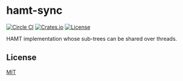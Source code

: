 # hamt-sync

[![Circle CI](https://img.shields.io/circleci/project/github/raviqqe/hamt-sync.svg?style=flat-square)](https://circleci.com/gh/raviqqe/hamt-sync)
[![Crates.io](https://img.shields.io/crates/v/hamt-sync.svg?style=flat-square)](https://crates.io/crates/hamt-sync)
[![License](https://img.shields.io/github/license/raviqqe/hamt-sync.svg?style=flat-square)](https://opensource.org/licenses/MIT)

HAMT implementation whose sub-trees can be shared over threads.

## License

[MIT](LICENSE)
